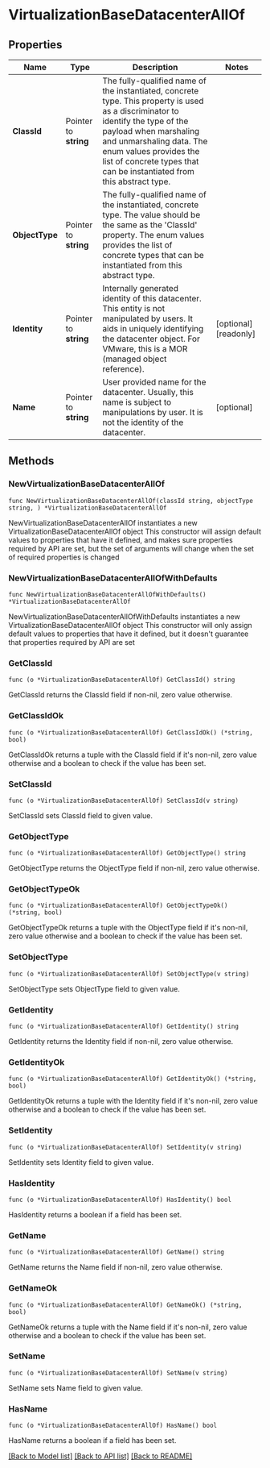 # VirtualizationBaseDatacenterAllOf

## Properties

Name | Type | Description | Notes
------------ | ------------- | ------------- | -------------
**ClassId** | Pointer to **string** | The fully-qualified name of the instantiated, concrete type. This property is used as a discriminator to identify the type of the payload when marshaling and unmarshaling data. The enum values provides the list of concrete types that can be instantiated from this abstract type. | 
**ObjectType** | Pointer to **string** | The fully-qualified name of the instantiated, concrete type. The value should be the same as the &#39;ClassId&#39; property. The enum values provides the list of concrete types that can be instantiated from this abstract type. | 
**Identity** | Pointer to **string** | Internally generated identity of this datacenter. This entity is not manipulated by users. It aids in uniquely identifying the datacenter object. For VMware, this is a MOR (managed object reference). | [optional] [readonly] 
**Name** | Pointer to **string** | User provided name for the datacenter. Usually, this name is subject to manipulations by user. It is not the identity of the datacenter. | [optional] 

## Methods

### NewVirtualizationBaseDatacenterAllOf

`func NewVirtualizationBaseDatacenterAllOf(classId string, objectType string, ) *VirtualizationBaseDatacenterAllOf`

NewVirtualizationBaseDatacenterAllOf instantiates a new VirtualizationBaseDatacenterAllOf object
This constructor will assign default values to properties that have it defined,
and makes sure properties required by API are set, but the set of arguments
will change when the set of required properties is changed

### NewVirtualizationBaseDatacenterAllOfWithDefaults

`func NewVirtualizationBaseDatacenterAllOfWithDefaults() *VirtualizationBaseDatacenterAllOf`

NewVirtualizationBaseDatacenterAllOfWithDefaults instantiates a new VirtualizationBaseDatacenterAllOf object
This constructor will only assign default values to properties that have it defined,
but it doesn't guarantee that properties required by API are set

### GetClassId

`func (o *VirtualizationBaseDatacenterAllOf) GetClassId() string`

GetClassId returns the ClassId field if non-nil, zero value otherwise.

### GetClassIdOk

`func (o *VirtualizationBaseDatacenterAllOf) GetClassIdOk() (*string, bool)`

GetClassIdOk returns a tuple with the ClassId field if it's non-nil, zero value otherwise
and a boolean to check if the value has been set.

### SetClassId

`func (o *VirtualizationBaseDatacenterAllOf) SetClassId(v string)`

SetClassId sets ClassId field to given value.


### GetObjectType

`func (o *VirtualizationBaseDatacenterAllOf) GetObjectType() string`

GetObjectType returns the ObjectType field if non-nil, zero value otherwise.

### GetObjectTypeOk

`func (o *VirtualizationBaseDatacenterAllOf) GetObjectTypeOk() (*string, bool)`

GetObjectTypeOk returns a tuple with the ObjectType field if it's non-nil, zero value otherwise
and a boolean to check if the value has been set.

### SetObjectType

`func (o *VirtualizationBaseDatacenterAllOf) SetObjectType(v string)`

SetObjectType sets ObjectType field to given value.


### GetIdentity

`func (o *VirtualizationBaseDatacenterAllOf) GetIdentity() string`

GetIdentity returns the Identity field if non-nil, zero value otherwise.

### GetIdentityOk

`func (o *VirtualizationBaseDatacenterAllOf) GetIdentityOk() (*string, bool)`

GetIdentityOk returns a tuple with the Identity field if it's non-nil, zero value otherwise
and a boolean to check if the value has been set.

### SetIdentity

`func (o *VirtualizationBaseDatacenterAllOf) SetIdentity(v string)`

SetIdentity sets Identity field to given value.

### HasIdentity

`func (o *VirtualizationBaseDatacenterAllOf) HasIdentity() bool`

HasIdentity returns a boolean if a field has been set.

### GetName

`func (o *VirtualizationBaseDatacenterAllOf) GetName() string`

GetName returns the Name field if non-nil, zero value otherwise.

### GetNameOk

`func (o *VirtualizationBaseDatacenterAllOf) GetNameOk() (*string, bool)`

GetNameOk returns a tuple with the Name field if it's non-nil, zero value otherwise
and a boolean to check if the value has been set.

### SetName

`func (o *VirtualizationBaseDatacenterAllOf) SetName(v string)`

SetName sets Name field to given value.

### HasName

`func (o *VirtualizationBaseDatacenterAllOf) HasName() bool`

HasName returns a boolean if a field has been set.


[[Back to Model list]](../README.md#documentation-for-models) [[Back to API list]](../README.md#documentation-for-api-endpoints) [[Back to README]](../README.md)



